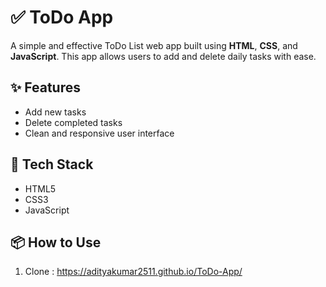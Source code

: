 # ✅ ToDo App

A simple and effective ToDo List web app built using **HTML**, **CSS**, and **JavaScript**. This app allows users to add and delete daily tasks with ease.

## ✨ Features

- Add new tasks
- Delete completed tasks
- Clean and responsive user interface

## 🚀 Tech Stack

- HTML5
- CSS3
- JavaScript

## 📦 How to Use

1. Clone :
   https://adityakumar2511.github.io/ToDo-App/
